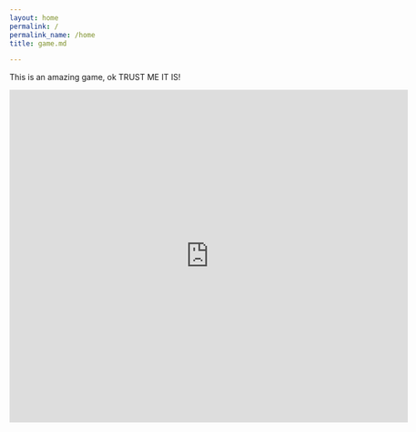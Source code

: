 ```yaml
---
layout: home
permalink: /
permalink_name: /home
title: game.md

---
```


This is an amazing game, ok TRUST ME IT IS!

<iframe src="https://turbowarp.org/647075236/embed?username=john&autoplay" width="700" height="584" allowtransparency="true" frameborder="0" scrolling="no" allowfullscreen></iframe>
